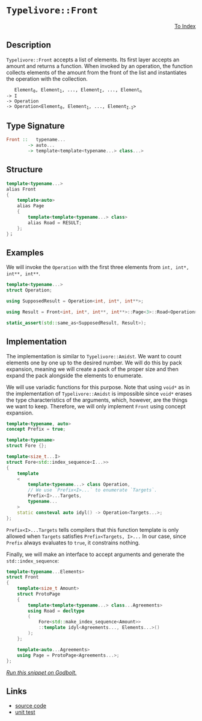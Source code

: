 <!-- Copyright 2024 Feng Mofan
SPDX-License-Identifier: Apache-2.0 -->

# `Typelivore::Front`

<p style='text-align: right;'><a href="../../../index.md#list-modifications-6">To Index</a></p>

## Description

`Typelivore::Front` accepts a list of elements.
Its first layer accepts an amount and returns a function.
When invoked by an operation, the function collects elements of the amount from the front of the list and instantiates the operation with the collection.

<pre><code>   Element<sub>0</sub>, Element<sub>1</sub>, ..., Element<sub>I</sub>, ..., Element<sub>n</sub>
-> I
-> Operation
-> Operation&lt;Element<sub>0</sub>, Element<sub>1</sub>, ..., Element<sub>I-1</sub>&gt;</code></pre>

## Type Signature

```Haskell
Front ::   typename...
        -> auto...
        -> template<template<typename...> class...>
```

## Structure

```C++
template<typename...>
alias Front
{
    template<auto>
    alias Page
    {
        template<template<typename...> class>
        alias Road = RESULT;
    };
}；
```

## Examples

We will invoke the `Operation` with the first three elements from `int, int*, int**, int**`.

```C++
template<typename...>
struct Operation;

using SupposedResult = Operation<int, int*, int**>;

using Result = Front<int, int*, int**, int**>::Page<3>::Road<Operation>;

static_assert(std::same_as<SupposedResult, Result>);
```

## Implementation

The implementation is similar to `Typelivore::Amidst`.
We want to count elements one by one up to the desired number.
We will do this by pack expansion, meaning we will create a pack of the proper size and then expand the pack alongside the elements to enumerate.

We will use variadic functions for this purpose.
Note that using `void*` as in the implementation of `Typelivore::Amidst` is impossible since `void*` erases the type characteristics of the arguments, which, however, are the things we want to keep.
Therefore, we will only implement `Front` using concept expansion.

```C++
template<typename, auto>
concept Prefix = true;

template<typename>
struct Fore {};

template<size_t...I>
struct Fore<std::index_sequence<I...>>
{
    template
    <
        template<typename...> class Operation,
        // We use `Prefix<I>...` to enumerate `Targets`.
        Prefix<I>...Targets,
        typename...
    >
    static consteval auto idyl() -> Operation<Targets...>;
};
```

`Prefix<I>...Targets` tells compilers that this function template is only allowed when `Targets` satisfies `Prefix<Targets, I>...`
In our case, since `Prefix` always evaluates to `true`, it constrains nothing.

Finally, we will make an interface to accept arguments and generate the `std::index_sequence`:

```C++
template<typename...Elements>
struct Front
{
    template<size_t Amount>
    struct ProtoPage
    {
        template<template<typename...> class...Agreements>
        using Road = decltype
        (
            Fore<std::make_index_sequence<Amount>>
            ::template idyl<Agreements..., Elements...>()
        );
    };

    template<auto...Agreements>
    using Page = ProtoPage<Agreements...>;
};
```

[*Run this snippet on Godbolt.*](https://godbolt.org/#z:OYLghAFBqd5QCxAYwPYBMCmBRdBLAF1QCcAaPECAMzwBtMA7AQwFtMQByARg9KtQYEAysib0QXACx8BBAKoBnTAAUAHpwAMvAFYTStJg1DIApACYAQuYukl9ZATwDKjdAGFUtAK4sGIAMykrgAyeAyYAHI%2BAEaYxCBmZqQADqgKhE4MHt6%2BASlpGQKh4VEssfGJtpj2jgJCBEzEBNk%2BfoF2mA6Z9Y0ExZExcQlJCg1NLbntY31hA2VDiQCUtqhexMjsHOb%2BYcjeWADUJv5uXo60hACex9gmGgCC27v7mEcnyKPoWFQ3d49mOwYey8h2ObgIl2SmAA%2BgRiExCApfg8/gRMCxkgY0WCIVDmGxSAcmGdUMj7mggZhkgQDspiJgaKo3gARA5wryYY5WFEPNEYrGck64xisQW3B6jYheBwHABiJFeJgA7FYlcyuX9UejMUxsSd0gAvGEEAB0ZoAkmTJdKafL6WDPiAQGEsKpoUoAI4cylg81mk2/fzix4qv4HcNs7UCsMRsExiMRvk6vXgyEitj%2Bm4HPZMBQKA4AeSh8NqDFI8YTBwA9FWDgB1V5eJRHABsGjpDLwql9N0zbbZqAOjB8cV1irbABVGsBMAQkW2Aw9KxGO4ye0H/VPiDO5%2BWl8u2Wn8ZhM/vw2SE6NdXhkNmBKNMAA3MREkkHPDoS60CCLA4AWizItR1LMEtx3BRMyDDUUTVaDHl5KMxxxI9RX9bB6DYQQkSgiV2RlWViFkTVQzPSN%2BSQ/U8CNWEDnuFhVkEC8I2tGU6VQIhlCYGcK2Vbl7gPMjk0FcFEJTYVj0g7BswMPN/XuYB6XRRg5yY5cmzCYADgAJVQJh0BZA4sD2YUKwTCBTIPO1hMdEAWCYABrGEXUwN1PW9DYwTohiCEDYMBITJ0kwFd9P1oTyFMwJSsP9Ql0KiudJJ/Czw0WOCE2VdV/D4isgootxiSIOSIvi7C/IjdSjFpLjFX8Vk2I46rwsUzCErNQNstgrLNQeKsACp%2BoGwaqz%2BPr%2BonbAhAnAbhp6wa5t6mb4P%2BQFgVBd4BA2alSu6%2B5crElCMzanD7hYmkgJLTI4L%2BCrNKELxklSJR0C0zAFC8WgaWOVlzuvAQwTCAhCQB3qgcEfr2p2m7tNe97PtquVCMYk4AdBggQffMH0eB3qbidTjuJOfxcZAHS9LBH6QKgrqeROhpHGQaFcyUJoIBshRRUZ7C3Duh60kwZ6YY%2BwkXrej6blSrKOGWWhOAAVl4PwOC0UhUE4NxrGsA4FFWdZFQBHhSAITQpeWeyQFlgAOE0W38SQzCVSRJEt/wNFlgBOC39E4SReBYCQNA0UhFeV1WOF4BQQEDo2lal0g4FgGBEBAVYCGSM5yEoNAMToOIIlFThVAtls/xbSQDmAZBbykE0zF4fnCBID89H4QQRDEdgpBkQRFBUdQY9IXQuFIAB3eFkk4HhpblhXjZVzgCzONOaVQKgDkL4vS/LyuDmrswDggDxs/oYgjn1xZeGjrRlggJAs%2BSHOyAoCA74fkBgCkJIaA%2BuII4gaJZ%2BiGERolwJ68EAcwYglwCzRG0J0aOBss4tQLAwWgID%2B5YGiF4YA%2BVaC0AjtwXgWA7JGHEOgvA9IuiPlerPFynQzibANgDaos8LjRHhJAjwWBZ5wjwH7AhpAqHEGiHzZk6JDDAAuEYY2ywqAGGAAoAAangTAw8gKKwNi3YQohxCd00T3NQs9B76HESgDWlh9B4GiBHSAyxUDUkyPgv8nwvqmEsNYMwIdBHEA/NQmxVQaiZBcAwdwnhWh6BCLMUo5Q9CPUKFkUJuQh6xNLP0KJQwh4dC6HUaYEw/AZOqHA7o0xUmDHiBknJCS8m2GKZE0pEhljazWBsepXsODyyDrPUOa8i4lzLhXKukga771wA3E%2B2wuDn0NtI5YCBMB6SGD%2BUgZtJD%2BBNG7fwDsNB20kG2V2LY3atJ9qQP2/guDWy4C2C2HsLmy0kFwd2/gWwdP7qHcOkcpkx2vonG%2BydF7pyfi/Y%2Bec2CcEaCwR8So/xMGkuInebsTRnOVvXIg3j0DN1kG3HR0g9FKAMf3XQSRR5MHHgQqebSZ4vPnn85eq8wUQqhTCyqXB4WIv3ofe%2Bx9T7%2BDMJMy%2BscfmAriBnZ%2BqAj5DDpZCnMRhmVcEDl/NExBf7/37uA4BoDSCqsgdA2BDh1WIOUsg1Bs8MFYJwXg9VRDxGkOVvgChjgqH4KRaoOhaJ1VMJlv3Vh7DLicM2MrHhfCDaCOEUoURxCJEaWkXwORijlGqLxOqzRmKO7YtkPovuysCXGKka4qw5jWHWMWXY0sjjnG1Vze4zxcRUW%2BMWZk0sQSQk5CqREkodSkkFFLLkmJnbMglPmGU/xhTsm9G7fkgJI6mj9uieU0dlS9BXinbUgdLTGm6xaR69pwdeBdIlQyqVmlmUIpNBoYZ%2BAUVcomRfaZpBZnzPiIsj1RyTnwq2Uqd2SolS2zMDsu5zyQ6cDeVHKN8ck4pyXsKwVxBgWbDBZvFgChHy3kfEegUow67nsbmioeSbtEpq7vIXFGadB5CJSSyerSt2dKpanM4BwV5EmICweDiHkOobHKMNloqOVxC5f4XlIHb7cYfpB4Tx8QBIYetCFDbtoRoYIIzJjpc%2BB0AVUqgBQDIHqs1VAmBcC9WiqQSgtBNrMCYOwWIc1/DLUkL9YQ8hhSHU0OdcgehbrBDMM9ZY71vruHeMDbwYNIixEkMjZ86NXFY0qLUYmjFeGJCpu7kRwxeQDA5rMTYAt8BbH2PvJwKsjoK2WA8TurxPjC0NIKVkvwEBXBjqCME6d6T8jpC7fOjtrW%2B3LpnUO6rPRxjtd66WfrMw20rtnQN5tC6aljZnQ0nWzSJmUYpQBjgjHmNlwQ0hg4MmTTybPaMy9AnPkzLmVgB9ZLn0JHhf4fwstZZbNlRoW7SpLn/p3YB2w7y%2BWLFNiAO5JpHmyyVGYe7dz9mSA0EkD1/gVsfbDh8q%2BZLa7vbngjn7yxBHpGcJIIAA%3D)

## Links

- [source code](../../../../conceptrodon/descend/typelivore/front.hpp)
- [unit test](../../../../tests/unit/metafunctions/typelivore/front.test.hpp)
